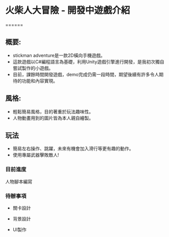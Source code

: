 # 火柴人大冒險 - 開發中遊戲介紹
======
## 概要:
* stickman adventure是一款2D橫向手機遊戲。
* 這款遊戲以C#編程語言為基礎，利用Unity遊戲引擎進行開發，是我初次獨自嘗試製作的小遊戲。
* 目前，課餘時間開發遊戲，demo完成仍需一段時間，期望後續有許多令人期待的功能和內容實現。
## 風格:
* 輕鬆簡易風格，目的著重於玩法趣味性。
* 人物動畫用到的圖片皆為本人親自繪製。

## 玩法
* 簡易左右操作、跳躍，未來有機會加入滑行等更有趣的動作。
* 使用專屬武器擊敗敵人!

### 目前進度
人物腳本編寫

### 待辦事項
* 關卡設計

* 背景設計

* UI製作
